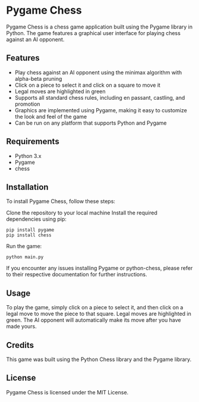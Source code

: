 # Pygame Chess
Pygame Chess is a chess game application built using the Pygame library in Python. The game features a graphical user interface for playing chess against an AI opponent.

## Features
- Play chess against an AI opponent using the minimax algorithm with alpha-beta pruning
- Click on a piece to select it and click on a square to move it
- Legal moves are highlighted in green
- Supports all standard chess rules, including en passant, castling, and promotion
- Graphics are implemented using Pygame, making it easy to customize the look and feel of the game
- Can be run on any platform that supports Python and Pygame
## Requirements
- Python 3.x
- Pygame
- chess
## Installation
To install Pygame Chess, follow these steps:

Clone the repository to your local machine
Install the required dependencies using pip:
```
pip install pygame
pip install chess
```
Run the game: 
```
python main.py
```
If you encounter any issues installing Pygame or python-chess, please refer to their respective documentation for further instructions.

## Usage
To play the game, simply click on a piece to select it, and then click on a legal move to move the piece to that square. Legal moves are highlighted in green. The AI opponent will automatically make its move after you have made yours.

## Credits
This game was built using the Python Chess library and the Pygame library.

## License
Pygame Chess is licensed under the MIT License.

